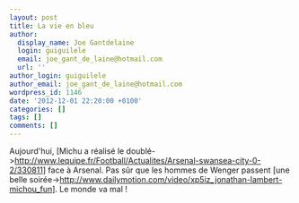 ```yaml
---
layout: post
title: La vie en bleu
author:
  display_name: Joe Gantdelaine
  login: guiguilele
  email: joe_gant_de_laine@hotmail.com
  url: ''
author_login: guiguilele
author_email: joe_gant_de_laine@hotmail.com
wordpress_id: 1146
date: '2012-12-01 22:20:00 +0100'
categories: []
tags: []
comments: []
---
```

Aujourd'hui, [Michu a réalisé le doublé->http://www.lequipe.fr/Football/Actualites/Arsenal-swansea-city-0-2/330811] face à Arsenal. Pas sûr que les hommes de Wenger passent [une belle soirée->http://www.dailymotion.com/video/xp5iz_jonathan-lambert-michou_fun]. Le monde va mal !
